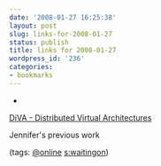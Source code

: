```yaml
---
date: '2008-01-27 16:25:38'
layout: post
slug: links-for-2008-01-27
status: publish
title: links for 2008-01-27
wordpress_id: '236'
categories:
- bookmarks
---
```



	
  * 
		

[DiVA - Distributed Virtual Architectures](http://webhome.cs.uvic.ca/~jbaldwin/diva/)


		

Jennifer's previous work


		

(tags: [@online](http://del.icio.us/eob/@online) [s:waitingon](http://del.icio.us/eob/s:waitingon))


	



